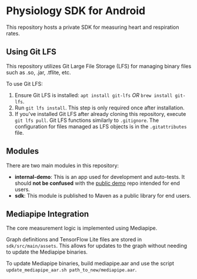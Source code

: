 # Physiology SDK for Android
This repository hosts a private SDK for measuring heart and respiration rates.

## Using Git LFS
This repository utilizes Git Large File Storage (LFS) for managing binary files such as .so, .jar, .tflite, etc.

To use Git LFS:

1. Ensure Git LFS is installed: `apt install git-lfs` _OR_ `brew install git-lfs`.
2. Run `git lfs install`. This step is only required once after installation.
3. If you've installed Git LFS after already cloning this repository, execute `git lfs pull`.
Git LFS functions similarly to `.gitignore`. The configuration for files managed as LFS objects is in the `.gitattributes` file.

## Modules
There are two main modules in this repository:

* **internal-demo**: This is an app used for development and auto-tests. It should **not be confused** with the [public demo](https://github.com/Presage-Security/SmartSpectra-Android-App) repo intended for end users.
* **sdk**: This module is published to Maven as a public library for end users.

## Mediapipe Integration
The core measurement logic is implemented using Mediapipe.

Graph definitions and TensorFlow Lite files are stored in `sdk/src/main/assets`. This allows for updates to the graph without needing to update the Mediapipe binaries.

To update Mediapipe binaries, build mediapipe.aar and use the script `update_mediapipe_aar.sh path_to_new/mediapipe.aar`.

